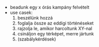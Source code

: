 - beadunk egy x órás kampány felvételt
- use casek:
	1. beszélünk hozzá
	2. foglalja össze az eddigi történéseket
	3. rajzolja le, amikor harcoltunk XY-nal
	4. csináljon egy térképet, merre jártunk
	5. (szabálykérdések)

